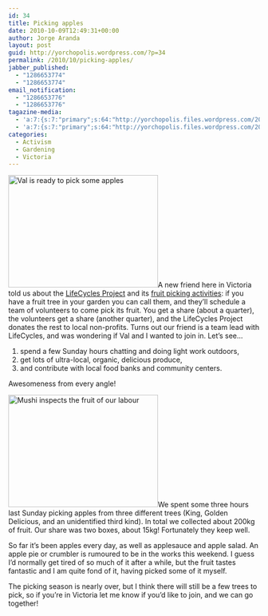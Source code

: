 ```yaml
---
id: 34
title: Picking apples
date: 2010-10-09T12:49:31+00:00
author: Jorge Aranda
layout: post
guid: http://yorchopolis.wordpress.com/?p=34
permalink: /2010/10/picking-apples/
jabber_published:
  - "1286653774"
  - "1286653774"
email_notification:
  - "1286653776"
  - "1286653776"
tagazine-media:
  - 'a:7:{s:7:"primary";s:64:"http://yorchopolis.files.wordpress.com/2010/10/vale-manzanas.jpg";s:6:"images";a:2:{s:64:"http://yorchopolis.files.wordpress.com/2010/10/vale-manzanas.jpg";a:6:{s:8:"file_url";s:64:"http://yorchopolis.files.wordpress.com/2010/10/vale-manzanas.jpg";s:5:"width";s:4:"2048";s:6:"height";s:4:"1536";s:4:"type";s:5:"image";s:4:"area";s:7:"3145728";s:9:"file_path";s:0:"";}s:65:"http://yorchopolis.files.wordpress.com/2010/10/mushi-manzanas.jpg";a:6:{s:8:"file_url";s:65:"http://yorchopolis.files.wordpress.com/2010/10/mushi-manzanas.jpg";s:5:"width";s:4:"2048";s:6:"height";s:4:"1536";s:4:"type";s:5:"image";s:4:"area";s:7:"3145728";s:9:"file_path";s:0:"";}}s:6:"videos";a:0:{}s:11:"image_count";s:1:"2";s:6:"author";s:6:"347557";s:7:"blog_id";s:8:"15950073";s:9:"mod_stamp";s:19:"2010-10-09 19:49:31";}'
  - 'a:7:{s:7:"primary";s:64:"http://yorchopolis.files.wordpress.com/2010/10/vale-manzanas.jpg";s:6:"images";a:2:{s:64:"http://yorchopolis.files.wordpress.com/2010/10/vale-manzanas.jpg";a:6:{s:8:"file_url";s:64:"http://yorchopolis.files.wordpress.com/2010/10/vale-manzanas.jpg";s:5:"width";s:4:"2048";s:6:"height";s:4:"1536";s:4:"type";s:5:"image";s:4:"area";s:7:"3145728";s:9:"file_path";s:0:"";}s:65:"http://yorchopolis.files.wordpress.com/2010/10/mushi-manzanas.jpg";a:6:{s:8:"file_url";s:65:"http://yorchopolis.files.wordpress.com/2010/10/mushi-manzanas.jpg";s:5:"width";s:4:"2048";s:6:"height";s:4:"1536";s:4:"type";s:5:"image";s:4:"area";s:7:"3145728";s:9:"file_path";s:0:"";}}s:6:"videos";a:0:{}s:11:"image_count";s:1:"2";s:6:"author";s:6:"347557";s:7:"blog_id";s:8:"15950073";s:9:"mod_stamp";s:19:"2010-10-09 19:49:31";}'
categories:
  - Activism
  - Gardening
  - Victoria
---
```

[<img class="alignleft size-medium wp-image-35" title="Val is ready to pick some apples" src="http://yorchopolis.files.wordpress.com/2010/10/vale-manzanas.jpg?w=300" alt="Val is ready to pick some apples" width="300" height="225" srcset="http://cuevano.ca/wp-content/uploads/2010/10/vale-manzanas.jpg 2048w, http://cuevano.ca/wp-content/uploads/2010/10/vale-manzanas-300x225.jpg 300w, http://cuevano.ca/wp-content/uploads/2010/10/vale-manzanas-1024x768.jpg 1024w, http://cuevano.ca/wp-content/uploads/2010/10/vale-manzanas-400x300.jpg 400w" sizes="(max-width: 300px) 100vw, 300px" />](http://yorchopolis.files.wordpress.com/2010/10/vale-manzanas.jpg)A new friend here in Victoria told us about the [LifeCycles Project](http://lifecyclesproject.ca/ "LifeCycles Project website") and its [fruit picking activities](http://lifecyclesproject.ca/initiatives/fruit_tree/ "Fruit picking project"): if you have a fruit tree in your garden you can call them, and they&#8217;ll schedule a team of volunteers to come pick its fruit. You get a share (about a quarter), the volunteers get a share (another quarter), and the LifeCycles Project donates the rest to local non-profits. Turns out our friend is a team lead with LifeCycles, and was wondering if Val and I wanted to join in. Let&#8217;s see&#8230;

  1. spend a few Sunday hours chatting and doing light work outdoors,
  2. get lots of ultra-local, organic, delicious produce,
  3. and contribute with local food banks and community centers.

Awesomeness from every angle!

[<img class="alignleft size-medium wp-image-36" title="Mushi inspects the fruit of our labour" src="http://yorchopolis.files.wordpress.com/2010/10/mushi-manzanas.jpg?w=300" alt="Mushi inspects the fruit of our labour" width="300" height="225" srcset="http://cuevano.ca/wp-content/uploads/2010/10/mushi-manzanas.jpg 2048w, http://cuevano.ca/wp-content/uploads/2010/10/mushi-manzanas-300x225.jpg 300w, http://cuevano.ca/wp-content/uploads/2010/10/mushi-manzanas-1024x768.jpg 1024w, http://cuevano.ca/wp-content/uploads/2010/10/mushi-manzanas-400x300.jpg 400w" sizes="(max-width: 300px) 100vw, 300px" />](http://yorchopolis.files.wordpress.com/2010/10/mushi-manzanas.jpg)We spent some three hours last Sunday picking apples from three different trees (King, Golden Delicious, and an unidentified third kind). In total we collected about 200kg of fruit. Our share was two boxes, about 15kg! Fortunately they keep well.

So far it&#8217;s been apples every day, as well as applesauce and apple salad. An apple pie or crumbler is rumoured to be in the works this weekend. I guess I&#8217;d normally get tired of so much of it after a while, but the fruit tastes fantastic and I am quite fond of it, having picked some of it myself.

The picking season is nearly over, but I think there will still be a few trees to pick, so if you&#8217;re in Victoria let me know if you&#8217;d like to join, and we can go together!
